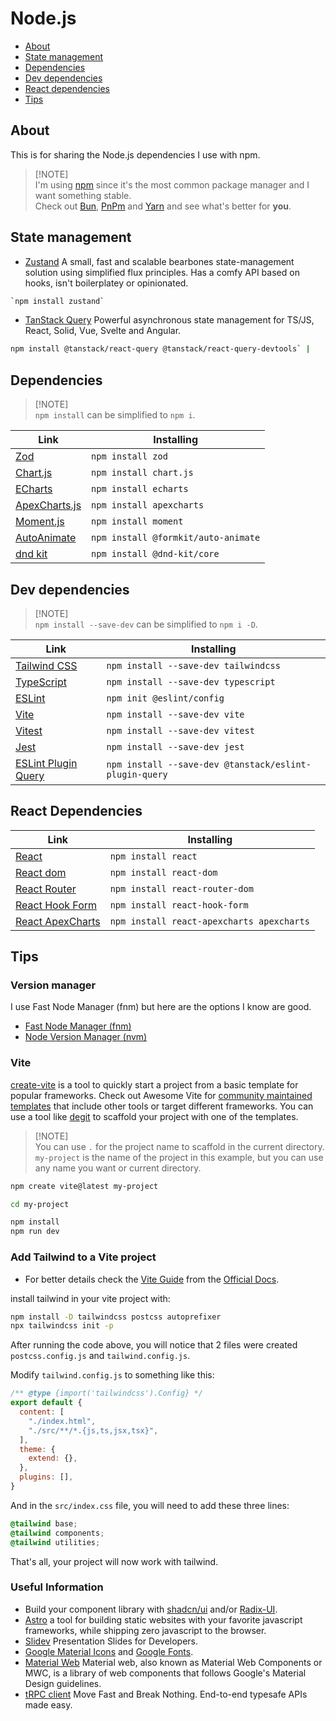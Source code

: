 # Node.js

- [About](#about)
- [State management](#state-management)
- [Dependencies](#dependencies)
- [Dev dependencies](#dev-dependencies)
- [React dependencies](#react-dependencies)
- [Tips](#tips)

## About

This is for sharing the Node.js dependencies I use with npm.

> [!NOTE]\
> I'm using [npm](https://www.npmjs.com) since it's the most common package manager and I want something stable.\
> Check out [Bun](https://bun.sh), [PnPm](https://pnpm.io) and [Yarn](https://yarnpkg.com) and see what's better for **you**.

## State management

- [Zustand](https://zustand-demo.pmnd.rs/) A small, fast and scalable bearbones state-management solution using simplified flux principles. Has a comfy API based on hooks, isn't boilerplatey or opinionated.

```sh
`npm install zustand`
```

- [TanStack Query](https://tanstack.com/query/latest) Powerful asynchronous state management for TS/JS, React, Solid, Vue, Svelte and Angular.

```sh
npm install @tanstack/react-query @tanstack/react-query-devtools` |
```

## Dependencies

> [!NOTE]\
> `npm install` can be simplified to `npm i`.

| Link | Installing |
|---|---|
| [Zod](https://zod.dev) | `npm install zod` |
| [Chart.js](https://www.chartjs.org) | `npm install chart.js` |
| [ECharts](https://echarts.apache.org/en/index.html) | `npm install echarts` |
| [ApexCharts.js](https://apexcharts.com) | `npm install apexcharts` |
| [Moment.js](https://momentjs.com) | `npm install moment` |
| [AutoAnimate](https://auto-animate.formkit.com) | `npm install @formkit/auto-animate` |
| [dnd kit](https://dndkit.com) | `npm install @dnd-kit/core` |
<!--
| []() | `npm install` |
-->

## Dev dependencies

> [!NOTE]\
> `npm install --save-dev` can be simplified to `npm i -D`.

| Link | Installing |
|---|---|
| [Tailwind CSS](https://tailwindcss.com) | `npm install --save-dev tailwindcss` |
| [TypeScript](https://www.typescriptlang.org) | `npm install --save-dev typescript` |
| [ESLint](https://eslint.org) | `npm init @eslint/config` |
| [Vite](https://vitejs.dev) | `npm install --save-dev vite` |
| [Vitest](https://vitest.dev) | `npm install --save-dev vitest` |
| [Jest](https://jestjs.io) | `npm install --save-dev jest` |
| [ESLint Plugin Query](https://tanstack.com/query/v4/docs/eslint/eslint-plugin-query) | `npm install --save-dev @tanstack/eslint-plugin-query` |

## React Dependencies

| Link | Installing |
|---|---|
| [React](https://react.dev) | `npm install react` |
| [React dom](https://legacy.reactjs.org/docs/react-dom.html) | `npm install react-dom` |
| [React Router](https://reactrouter.com/en/main) | `npm install react-router-dom` |
| [React Hook Form](https://www.react-hook-form.com) | `npm install react-hook-form` |
| [React ApexCharts](https://apexcharts.com/docs/react-charts/) | `npm install react-apexcharts apexcharts` |

## Tips

### Version manager

I use Fast Node Manager (fnm) but here are the options I know are good.

- [Fast Node Manager (fnm)](https://github.com/Schniz/fnm)
- [Node Version Manager (nvm)](https://github.com/nvm-sh/nvm)

### Vite

[create-vite](https://vitejs.dev/guide/) is a tool to quickly start a project from a basic template for popular frameworks. Check out Awesome Vite for [community maintained templates](https://github.com/vitejs/awesome-vite#templates) that include other tools or target different frameworks. You can use a tool like [degit](https://github.com/Rich-Harris/degit) to scaffold your project with one of the templates.

> [!NOTE]\
> You can use `.` for the project name to scaffold in the current directory.\
> `my-project` is the name of the project in this example, but you can use any name you want or current directory.

```sh
npm create vite@latest my-project

cd my-project

npm install
npm run dev
```

### Add Tailwind to a Vite project

- For better details check the [Vite Guide](https://tailwindcss.com/docs/guides/vite) from the [Official Docs](https://tailwindcss.com/docs/installation).

install tailwind in your vite project with:

```sh
npm install -D tailwindcss postcss autoprefixer
npx tailwindcss init -p
```

After running the code above, you will notice that 2 files were created `postcss.config.js` and `tailwind.config.js`.

Modify `tailwind.config.js` to something like this:

```javascript
/** @type {import('tailwindcss').Config} */
export default {
  content: [
    "./index.html",
    "./src/**/*.{js,ts,jsx,tsx}",
  ],
  theme: {
    extend: {},
  },
  plugins: [],
}
```

And in the `src/index.css` file, you will need to add these three lines:

```css
@tailwind base;
@tailwind components;
@tailwind utilities;
```

That's all, your project will now work with tailwind.

### Useful Information

- Build your component library with [shadcn/ui](https://ui.shadcn.com) and/or [Radix-UI](https://www.radix-ui.com).
- [Astro](https://astro.build) a tool for building static websites with your favorite javascript frameworks, while shipping zero javascript to the browser.
- [Slidev](https://sli.dev) Presentation Slides for Developers.
- [Google Material Icons](https://fonts.google.com/icons) and [Google Fonts](https://fonts.google.com).
- [Material Web](https://material-web.dev/about/quick-start/) Material web, also known as Material Web Components or MWC, is a library of web components that follows Google's Material Design guidelines.
- [tRPC client](https://trpc.io/docs/client/vanilla) Move Fast and Break Nothing. End-to-end typesafe APIs made easy.
